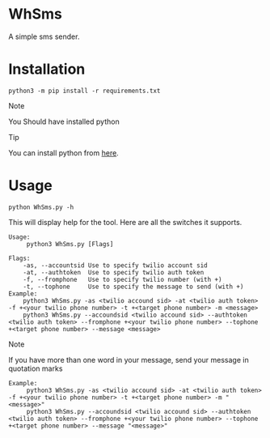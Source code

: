 # WhSms

A simple sms sender.

# Installation

```
python3 -m pip install -r requirements.txt
```


>[!NOTE]
>You Should have installed python

>[!TIP]
>You can install python from <a href="https://www.python.org/downloads/" target="_blank">here</a>.


# Usage

```
python WhSms.py -h
```

This will display help for the tool. Here are all the switches it supports.

```
Usage:
     python3 WhSms.py [Flags]

Flags:
    -as, --accountsid Use to specify twilio account sid
    -at, --authtoken  Use to specify twilio auth token
    -f, --fromphone   Use to specify twilio number (with +)
    -t, --tophone     Use to specify the message to send (with +)
Example:
    python3 WhSms.py -as <twilio accound sid> -at <twilio auth token> -f +<your twilio phone number> -t +<target phone number> -m <message>
    python3 WhSms.py --accoundsid <twilio accound sid> --authtoken <twilio auth token> --fromphone +<your twilio phone number> --tophone +<target phone number> --message <message>
```

> [!NOTE]
> If you have more than one word in your message, send your message in quotation marks

```
Example:
     python3 WhSms.py -as <twilio accound sid> -at <twilio auth token> -f +<your twilio phone number> -t +<target phone number> -m "<message>"
     python3 WhSms.py --accoundsid <twilio accound sid> --authtoken <twilio auth token> --fromphone +<your twilio phone number> --tophone +<target phone number> --message "<message>"
```

